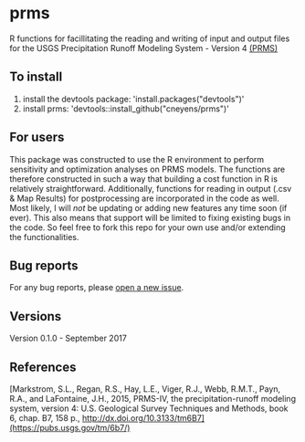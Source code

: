 # prms
R functions for facillitating the reading and writing of input and output files for the USGS Precipitation Runoff Modeling System - Version 4 [(PRMS)](https://wwwbrr.cr.usgs.gov/projects/SW_MoWS/PRMS.html)

## To install

1. install the devtools package: 'install.packages("devtools")'
2. install prms: 'devtools::install_github("cneyens/prms")'

## For users
This package was constructed to use the R environment to perform sensitivity and optimization analyses on PRMS models. The functions are therefore constructed in such a way that building a cost function in R is relatively straightforward. Additionally, functions for reading in output (.csv & Map Results) for postprocessing are incorporated in the code as well. Most likely, I will *not* be updating or adding new features any time soon (if ever). This also means that support will be limited to fixing existing bugs in the code. So feel free to fork this repo for your own use and/or extending the functionalities.

## Bug reports
For any bug reports, please [open a new issue](https://github.com/cneyens/prms/issues).

## Versions
Version 0.1.0 - September 2017

## References
[Markstrom, S.L., Regan, R.S., Hay, L.E., Viger, R.J., Webb, R.M.T., Payn, R.A., and LaFontaine, J.H., 2015, PRMS-IV, the
precipitation-runoff modeling system, version 4: U.S. Geological Survey Techniques and Methods, book 6, chap. B7,
158 p., http://dx.doi.org/10.3133/tm6B7](https://pubs.usgs.gov/tm/6b7/)